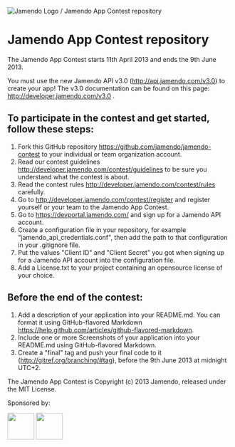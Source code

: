 ![Jamendo Logo / Jamendo App Contest repository](http://blog.jamendo.com.s3.amazonaws.com/wp-content/uploads/2012/04/jamendo_logo2.png "Jamendo App Contest 2013")

Jamendo App Contest repository
==============================

The Jamendo App Contest starts 11th April 2013 and ends the 9th June 2013.

You must use the new Jamendo API v3.0 (http://api.jamendo.com/v3.0) to create your app! The v3.0 documentation can be found on this page: http://developer.jamendo.com/v3.0 .

To participate in the contest and get started, follow these steps: 
---------------------------------------------------------------------

1. Fork this GitHub repository https://github.com/jamendo/jamendo-contest to your individual or team organization account.
2. Read our contest guidelines http://developer.jamendo.com/contest/guidelines to be sure you understand what the contest is about.
3. Read the contest rules http://developer.jamendo.com/contest/rules carefully.
4. Go to http://developer.jamendo.com/contest/register and register yourself or your team to the Jamendo App Contest.
5. Go to https://devportal.jamendo.com/ and sign up for a Jamendo API account.
6. Create a configuration file in your repository, for example "jamendo_api_credentials.conf", then add the path to that configuration in your .gitignore file.
7. Put the values "Client ID" and "Client Secret" you got when signing up for a Jamendo API account into the configuration file.
8. Add a License.txt to your project containing an opensource license of your choice.

Before the end of the contest:
------------------------------

1. Add a description of your application into your README.md. You can format it using GitHub-flavored Markdown https://help.github.com/articles/github-flavored-markdown.
2. Include one or more Screenshots of your application into your README.md using GitHub-flavored Markdown.
3. Create a "final" tag and push your final code to it (http://gitref.org/branching/#tag), before the 9th June 2013 at midnight UTC+2.

The Jamendo App Contest is Copyright (c) 2013 Jamendo, released under the MIT License.

Sponsored by:

<img src="http://www.3scale.net/wp-content/uploads/2012/03/logo-3scale.png" height="60">

<img src="https://a248.e.akamai.net/assets.github.com/images/modules/logos_page/GitHub-Logo.png?1361400666" height="60">